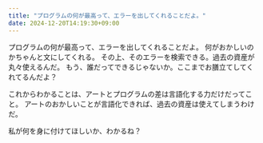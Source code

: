 ```yaml
---
title: "プログラムの何が最高って、エラーを出してくれることだよ。"
date: 2024-12-20T14:19:30+09:00
---
```

プログラムの何が最高って、エラーを出してくれることだよ。
何がおかしいのかちゃんと文にしてくれる。
その上、そのエラーを検索できる。過去の資産が丸々使えるんだ。
もう、誰だってできるじゃないか。ここまでお膳立てしてくれてるんだよ？

これからわかることは、アートとプログラムの差は言語化する力だけだってこと。
アートのおかしいことが言語化できれば、過去の資産は使えてしまうわけだ。

私が何を身に付けてほしいか、わかるね？
